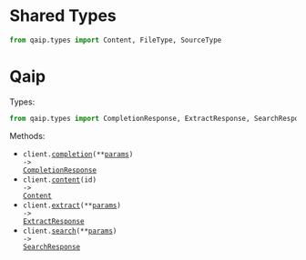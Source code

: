 # Shared Types

```python
from qaip.types import Content, FileType, SourceType
```

# Qaip

Types:

```python
from qaip.types import CompletionResponse, ExtractResponse, SearchResponse
```

Methods:

- <code title="post /completions">client.<a href="./src/qaip/_client.py">completion</a>(\*\*<a href="src/qaip/types/client_completion_params.py">params</a>) -> <a href="./src/qaip/types/completion_response.py">CompletionResponse</a></code>
- <code title="get /contents/{id}">client.<a href="./src/qaip/_client.py">content</a>(id) -> <a href="./src/qaip/types/shared/content.py">Content</a></code>
- <code title="post /extract">client.<a href="./src/qaip/_client.py">extract</a>(\*\*<a href="src/qaip/types/client_extract_params.py">params</a>) -> <a href="./src/qaip/types/extract_response.py">ExtractResponse</a></code>
- <code title="post /search">client.<a href="./src/qaip/_client.py">search</a>(\*\*<a href="src/qaip/types/client_search_params.py">params</a>) -> <a href="./src/qaip/types/search_response.py">SearchResponse</a></code>

